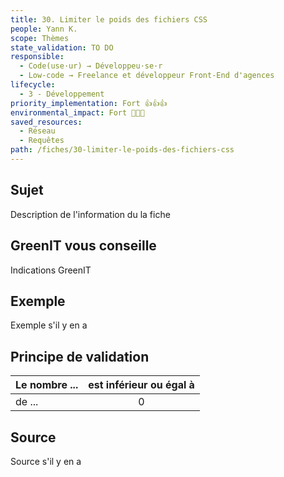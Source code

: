 ```yaml
---
title: 30. Limiter le poids des fichiers CSS
people: Yann K.
scope: Thèmes
state_validation: TO DO
responsible: 
  - Code(use·ur) → Développeu·se·r
  - Low-code → Freelance et développeur Front-End d'agences
lifecycle: 
  - 3 - Développement
priority_implementation: Fort 👍👍👍
environmental_impact: Fort 🌱🌱🌱
saved_resources: 
  - Réseau
  - Requêtes
path: /fiches/30-limiter-le-poids-des-fichiers-css
---
```


## Sujet

Description de l'information du la fiche

## GreenIT vous conseille

Indications GreenIT

## Exemple

Exemple s'il y en a

## Principe de validation

| Le nombre ... | est inférieur ou égal à |
| ------------- | :---------------------: |
| de ...        |            0            |

## Source

Source s'il y en a
